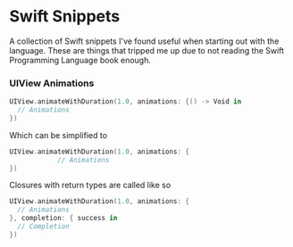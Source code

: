 Swift Snippets
=============

A collection of Swift snippets I've found useful when starting out with the language. These are things that tripped me up due to not reading the Swift Programming Language book enough.

### UIView Animations

```swift
UIView.animateWithDuration(1.0, animations: {() -> Void in
  // Animations
})
```

Which can be simplified to 

```swift
UIView.animateWithDuration(1.0, animations: {
            // Animations
})
```

Closures with return types are called like so

```swift
UIView.animateWithDuration(1.0, animations: {
  // Animations
}, completion: { success in
  // Completion
})
```
